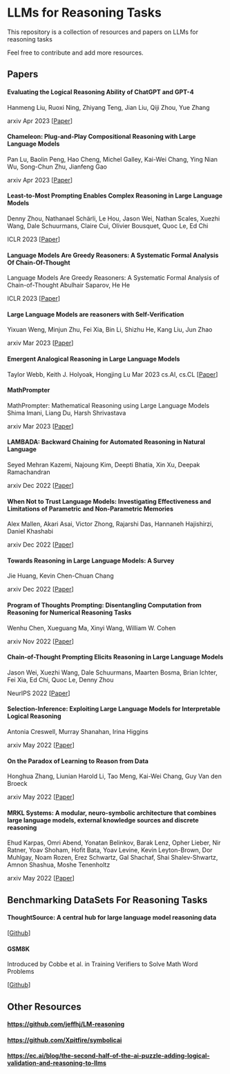 # LLMs for Reasoning Tasks


This repository is a collection of resources and papers on LLMs for reasoning tasks

Feel free to contribute and add more resources.
 

## Papers

#### Evaluating the Logical Reasoning Ability of ChatGPT and GPT-4
Hanmeng Liu, Ruoxi Ning, Zhiyang Teng, Jian Liu, Qiji Zhou, Yue Zhang

arxiv Apr 2023 [[Paper](https://arxiv.org/pdf/2304.03439.pdf)] 

#### Chameleon: Plug-and-Play Compositional Reasoning with Large Language Models
Pan Lu, Baolin Peng, Hao Cheng, Michel Galley, Kai-Wei Chang, Ying Nian Wu, Song-Chun Zhu, Jianfeng Gao 

arxiv Apr 2023 [[Paper](https://arxiv.org/pdf/2304.09842.pdf)] 

#### Least-to-Most Prompting Enables Complex Reasoning in Large Language Models
Denny Zhou, Nathanael Schärli, Le Hou, Jason Wei, Nathan Scales, Xuezhi Wang, Dale Schuurmans, Claire Cui, Olivier Bousquet, Quoc Le, Ed Chi

ICLR 2023 [[Paper](https://arxiv.org/pdf/2205.10625.pdf)]

#### Language Models Are Greedy Reasoners: A Systematic Formal Analysis Of Chain-Of-Thought
Language Models Are Greedy Reasoners: A Systematic Formal Analysis of Chain-of-Thought
Abulhair Saparov, He He

ICLR 2023 [[Paper](https://arxiv.org/pdf/2210.01240.pdf)]

#### Large Language Models are reasoners with Self-Verification
Yixuan Weng, Minjun Zhu, Fei Xia, Bin Li, Shizhu He, Kang Liu, Jun Zhao 

arxiv Mar 2023 [[Paper](https://arxiv.org/pdf/2212.09561.pdf)]

#### Emergent Analogical Reasoning in Large Language Models
Taylor Webb, Keith J. Holyoak, Hongjing Lu
Mar 2023 cs.AI, cs.CL [[Paper](https://arxiv.org/pdf/2212.09196.pdf)]

####  MathPrompter 
MathPrompter: Mathematical Reasoning using Large Language Models
Shima Imani, Liang Du, Harsh Shrivastava

arxiv Mar 2023 [[Paper](https://arxiv.org/pdf/2303.05398.pdf)]

#### LAMBADA: Backward Chaining for Automated Reasoning in Natural Language
Seyed Mehran Kazemi, Najoung Kim, Deepti Bhatia, Xin Xu, Deepak Ramachandran 

arxiv Dec 2022 [[Paper](https://arxiv.org/pdf/2212.13894.pdf)] 

#### When Not to Trust Language Models: Investigating Effectiveness and Limitations of Parametric and Non-Parametric Memories
Alex Mallen, Akari Asai, Victor Zhong, Rajarshi Das, Hannaneh Hajishirzi, Daniel Khashabi 

arxiv Dec 2022 [[Paper](https://arxiv.org/pdf/2212.10511.pdf)]

#### Towards Reasoning in Large Language Models: A Survey
Jie Huang, Kevin Chen-Chuan Chang

arxiv Dec 2022 [[Paper](https://arxiv.org/pdf/2212.10403.pdf)]

#### Program of Thoughts Prompting: Disentangling Computation from Reasoning for Numerical Reasoning Tasks
Wenhu Chen, Xueguang Ma, Xinyi Wang, William W. Cohen

arxiv Nov 2022 [[Paper](https://arxiv.org/pdf/2211.12588.pdf)]

#### Chain-of-Thought Prompting Elicits Reasoning in Large Language Models
Jason Wei, Xuezhi Wang, Dale Schuurmans, Maarten Bosma, Brian Ichter, Fei Xia, Ed Chi, Quoc Le, Denny Zhou 

NeurIPS 2022 [[Paper](https://arxiv.org/pdf/2201.11903.pdf)]

#### Selection-Inference: Exploiting Large Language Models for Interpretable Logical Reasoning
Antonia Creswell, Murray Shanahan, Irina Higgins

arxiv May 2022 [[Paper](https://arxiv.org/pdf/2205.09712.pdf)]

#### On the Paradox of Learning to Reason from Data
Honghua Zhang, Liunian Harold Li, Tao Meng, Kai-Wei Chang, Guy Van den Broeck 

arxiv May 2022 [[Paper](https://arxiv.org/pdf/2205.11502.pdf)]

#### MRKL Systems: A modular, neuro-symbolic architecture that combines large language models, external knowledge sources and discrete reasoning
Ehud Karpas, Omri Abend, Yonatan Belinkov, Barak Lenz, Opher Lieber, Nir Ratner, Yoav Shoham, Hofit Bata, Yoav Levine, Kevin Leyton-Brown, Dor Muhlgay, Noam Rozen, Erez Schwartz, Gal Shachaf, Shai Shalev-Shwartz, Amnon Shashua, Moshe Tenenholtz

arxiv May 2022 [[Paper](https://arxiv.org/pdf/2205.00445.pdf)]

## Benchmarking DataSets For Reasoning Tasks

#### ThoughtSource: A central hub for large language model reasoning data
[[Github](https://github.com/openbiolink/thoughtsource)]


#### GSM8K
Introduced by Cobbe et al. in Training Verifiers to Solve Math Word Problems

[[Github](https://github.com/openai/grade-school-math)]


## Other Resources 

#### https://github.com/jeffhj/LM-reasoning

#### https://github.com/Xpitfire/symbolicai

#### https://ec.ai/blog/the-second-half-of-the-ai-puzzle-adding-logical-validation-and-reasoning-to-llms


